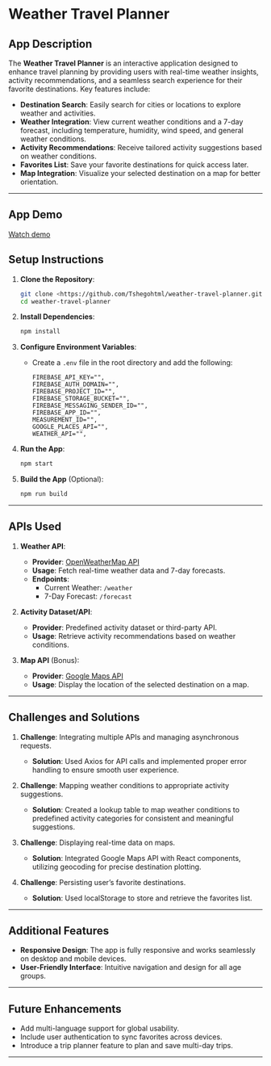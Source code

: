 # Weather Travel Planner

## App Description
The **Weather Travel Planner** is an interactive application designed to enhance travel planning by providing users with real-time weather insights, activity recommendations, and a seamless search experience for their favorite destinations. Key features include:

- **Destination Search**: Easily search for cities or locations to explore weather and activities.
- **Weather Integration**: View current weather conditions and a 7-day forecast, including temperature, humidity, wind speed, and general weather conditions.
- **Activity Recommendations**: Receive tailored activity suggestions based on weather conditions.
- **Favorites List**: Save your favorite destinations for quick access later.
- **Map Integration**: Visualize your selected destination on a map for better orientation.

---

## App Demo
[Watch demo](https://raw.githubusercontent.com/Tshegohtml/weather-travel-planner/main/demo.mp4)

## Setup Instructions

1. **Clone the Repository**:
   ```bash
   git clone <https://github.com/Tshegohtml/weather-travel-planner.git>
   cd weather-travel-planner
   ```

2. **Install Dependencies**:
   ```bash
   npm install
   ```

3. **Configure Environment Variables**:
   - Create a `.env` file in the root directory and add the following:
     ```env
     FIREBASE_API_KEY="",
     FIREBASE_AUTH_DOMAIN="",
     FIREBASE_PROJECT_ID="",
     FIREBASE_STORAGE_BUCKET="",
     FIREBASE_MESSAGING_SENDER_ID="",
     FIREBASE_APP_ID="",
     MEASUREMENT_ID="",
     GOOGLE_PLACES_API="",
     WEATHER_API="",
     ```

4. **Run the App**:
   ```bash
   npm start
   ```

5. **Build the App** (Optional):
   ```bash
   npm run build
   ```

---

## APIs Used

1. **Weather API**:
   - **Provider**: [OpenWeatherMap API](https://openweathermap.org/)
   - **Usage**: Fetch real-time weather data and 7-day forecasts.
   - **Endpoints**:
     - Current Weather: `/weather`
     - 7-Day Forecast: `/forecast`

2. **Activity Dataset/API**:
   - **Provider**: Predefined activity dataset or third-party API.
   - **Usage**: Retrieve activity recommendations based on weather conditions.

3. **Map API** (Bonus):
   - **Provider**: [Google Maps API](https://developers.google.com/maps)
   - **Usage**: Display the location of the selected destination on a map.

---

## Challenges and Solutions

1. **Challenge**: Integrating multiple APIs and managing asynchronous requests.
   - **Solution**: Used Axios for API calls and implemented proper error handling to ensure smooth user experience.

2. **Challenge**: Mapping weather conditions to appropriate activity suggestions.
   - **Solution**: Created a lookup table to map weather conditions to predefined activity categories for consistent and meaningful suggestions.

3. **Challenge**: Displaying real-time data on maps.
   - **Solution**: Integrated Google Maps API with React components, utilizing geocoding for precise destination plotting.

4. **Challenge**: Persisting user’s favorite destinations.
   - **Solution**: Used localStorage to store and retrieve the favorites list.


---

## Additional Features
- **Responsive Design**: The app is fully responsive and works seamlessly on desktop and mobile devices.
- **User-Friendly Interface**: Intuitive navigation and design for all age groups.

---

## Future Enhancements
- Add multi-language support for global usability.
- Include user authentication to sync favorites across devices.
- Introduce a trip planner feature to plan and save multi-day trips.

---



